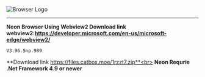 ![Browser Logo](https://neongame.neoncorp.eu.org/Neon.png)<hr>
**Neon Browser Using Webview2 Download link webview2:https://developer.microsoft.com/en-us/microsoft-edge/webview2/**
```
V3.96.Snp.989
```
**Download link https://files.catbox.moe/1rzzt7.zip**<br>
**Neon Requrie .Net Framework 4.9 or newer**

